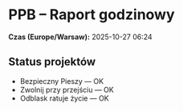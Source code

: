 # PPB – Raport godzinowy
**Czas (Europe/Warsaw):** 2025-10-27 06:24

## Status projektów
- Bezpieczny Pieszy — OK
- Zwolnij przy przejściu — OK
- Odblask ratuje życie — OK

